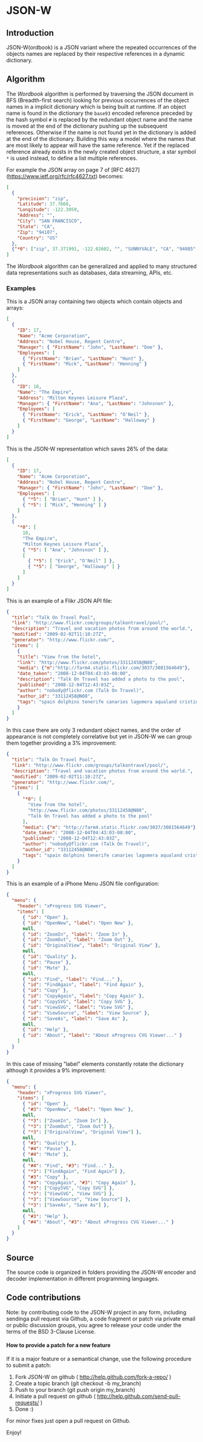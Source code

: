JSON-W
======

Introduction
------------

JSON-W(ordbook) is a JSON variant where the repeated occurrences of the
objects names are replaced by their respective references in a dynamic
dictionary.


Algorithm
---------
The *Wordbook* algorithm is performed by traversing the JSON document in BFS
(Breadth-first search) looking for previous occurrences of the object names in
a implicit dictionary which is being built at runtime. If an object name is
found in the dictionary the `base93` encoded reference preceded by the hash
symbol `#` is replaced by the redundant object name and the name is moved at
the end of the dictionary pushing up the subsequent references. Otherwise if
the name is not found yet in the dictionary is added at the end of the
dictionary. Building this way a model where the names that are most likely to
appear will have the same reference. Yet if the replaced reference already
exists in the newly created object structure, a star symbol `*` is used
instead, to define a list multiple references.

For example the JSON array on page 7 of [RFC 4627]
 (https://www.ietf.org/rfc/rfc4627.txt) becomes:
```json
[
  {
    "precision": "zip",
    "Latitude": 37.7668,
    "Longitude": -122.3959,
    "Address": "",
    "City": "SAN FRANCISCO",
    "State": "CA",
    "Zip": "94107",
    "Country": "US"
  },
  {"*0": ["zip", 37.371991, -122.02602, "", "SUNNYVALE", "CA", "94085", "US"]}
]
```

The *Wordbook* algorithm can be generalized and applied to many structured data
representations such as databases, data streaming, APIs, etc.

### Examples

This is a JSON array containing two objects which contain objects and arrays:
```json
[
  {
    "ID": 17,
    "Name": "Acme Corporation",
    "Address": "Nobel House, Regent Centre",
    "Manager": { "FirstName": "John", "LastName": "Doe" },
    "Employees": [
      { "FirstName": "Brian", "LastName": "Hunt" },
      { "FirstName": "Mick", "LastName": "Henning" }
    ]
  },
  {
    "ID": 18,
    "Name": "The Empire",
    "Address": "Milton Keynes Leisure Plaza",
    "Manager": { "FirstName": "Ana", "LastName": "Johnsnon" },
    "Employees": [
      { "FirstName": "Erick", "LastName": "O'Neil" },
      { "FirstName": "George", "LastName": "Halloway" }
    ]
  }
]
```

This is the JSON-W representation which saves 26% of the data:
```json
[
  {
    "ID": 17,
    "Name": "Acme Corporation",
    "Address": "Nobel House, Regent Centre",
    "Manager": { "FirstName": "John", "LastName": "Doe" },
    "Employees": [
      { "*5": [ "Brian", "Hunt" ] },
      { "*5": [ "Mick", "Henning" ] }
    ]
  },
  {
    "*0": [
      18,
      "The Empire",
      "Milton Keynes Leisure Plaza",
      { "*5": [ "Ana", "Johnsnon" ] },
      [
        { "*5": [ "Erick", "O'Neil" ] },
        { "*5": [ "George", "Halloway" ] }
      ]
    ]
  }
]

```

This is an example of a Flikr JSON API file:
```json
{
  "title": "Talk On Travel Pool",
  "link": "http://www.flickr.com/groups/talkontravel/pool/",
  "description": "Travel and vacation photos from around the world.",
  "modified": "2009-02-02T11:10:27Z",
  "generator": "http://www.flickr.com/",
  "items": [
    {
    "title": "View from the hotel",
    "link": "http://www.flickr.com/photos/33112458@N08",
    "media": {"m":"http://farm4.static.flickr.com/3037/3081564649"},
    "date_taken": "2008-12-04T04:43:03-08:00",
    "description": "Talk On Travel has added a photo to the pool",
    "published": "2008-12-04T12:43:03Z",
    "author": "nobody@flickr.com (Talk On Travel)",
    "author_id": "33112458@N08",
    "tags": "spain dolphins tenerife canaries lagomera aqualand cristines"
    }
  ]
}
```

In this case there are only 3 redundant object names, and the order of
appearance is not completely correlative but yet in JSON-W we can group
them together providing a 3% improvement:
```json
{
  "title": "Talk On Travel Pool",
  "link": "http://www.flickr.com/groups/talkontravel/pool/",
  "description": "Travel and vacation photos from around the world.",
  "modified": "2009-02-02T11:10:27Z",
  "generator": "http://www.flickr.com/",
  "items": [
    {
      "*0": [
        "View from the hotel",
        "http://www.flickr.com/photos/33112458@N08",
        "Talk On Travel has added a photo to the pool"
      ],
      "media": {"m": "http://farm4.static.flickr.com/3037/3081564649"},
      "date_taken": "2008-12-04T04:43:03-08:00",
      "published": "2008-12-04T12:43:03Z",
      "author": "nobody@flickr.com (Talk On Travel)",
      "author_id": "33112458@N08",
      "tags": "spain dolphins tenerife canaries lagomera aqualand cristines"
    }
  ]
}
```

This is an example of a iPhone Menu JSON file configuration:
```json
{
  "menu": {
    "header": "xProgress SVG Viewer",
    "items": [
      { "id": "Open" },
      { "id": "OpenNew", "label": "Open New" },
      null,
      { "id": "ZoomIn", "label": "Zoom In" },
      { "id": "ZoomOut", "label": "Zoom Out" },
      { "id": "OriginalView", "label": "Original View" },
      null,
      { "id": "Quality" },
      { "id": "Pause" },
      { "id": "Mute" },
      null,
      { "id": "Find", "label": "Find..." },
      { "id": "FindAgain", "label": "Find Again" },
      { "id": "Copy" },
      { "id": "CopyAgain", "label": "Copy Again" },
      { "id": "CopySVG", "label": "Copy SVG" },
      { "id": "ViewSVG", "label": "View SVG" },
      { "id": "ViewSource", "label": "View Source" },
      { "id": "SaveAs", "label": "Save As" },
      null,
      { "id": "Help" },
      { "id": "About", "label": "About xProgress CVG Viewer..." }
    ]
  }
}
```

In this case of missing "label" elements constantly rotate the dictionary
although it provides a 9% improvement:
```json
{
  "menu": {
    "header": "xProgress SVG Viewer",
    "items": [
      { "id": "Open" },
      { "#3": "OpenNew", "label": "Open New" },
      null,
      { "*3": ["ZoomIn", "Zoom In"] },
      { "*3": ["ZoomOut", "Zoom Out"] },
      { "*3": ["OriginalView", "Original View"] },
      null,
      { "#3": "Quality" },
      { "#4": "Pause" },
      { "#4": "Mute" },
      null,
      { "#4": "Find", "#3": "Find..." },
      { "*3": ["FindAgain", "Find Again"] },
      { "#3": "Copy" },
      { "#4": "CopyAgain", "#3": "Copy Again" },
      { "*3": ["CopySVG", "Copy SVG"] },
      { "*3": ["ViewSVG", "View SVG"] },
      { "*3": ["ViewSource", "View Source"] },
      { "*3": ["SaveAs", "Save As"] },
      null,
      { "#3": "Help" },
      { "#4": "About", "#3": "About xProgress CVG Viewer..." }
    ]
  }
}
```

Source
---

The source code is organized in folders providing the JSON-W encoder and
decoder implementation in different programming languages.


Code contributions
---

Note: by contributing code to the JSON-W project in any form, including
sendinga pull request via Github, a code fragment or patch via private email
or public discussion groups, you agree to release your code under the terms of
the BSD 3-Clause License.

#### How to provide a patch for a new feature

If it is a major feature or a semantical change, use the following procedure
to submit a patch:

1. Fork JSON-W on github ( http://help.github.com/fork-a-repo/ )
2. Create a topic branch (git checkout -b my_branch)
3. Push to your branch (git push origin my_branch)
4. Initiate a pull request on github
( http://help.github.com/send-pull-requests/ )
5. Done :)

For minor fixes just open a pull request on Github.

Enjoy!